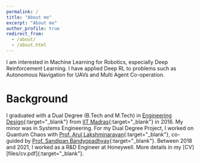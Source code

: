 ```yaml
---
permalink: /
title: "About me"
excerpt: "About me"
author_profile: true
redirect_from: 
  - /about/
  - /about.html
---
```

I am interested in Machine Learning for Robotics, especially Deep Reinforcement Learning. I have applied Deep RL to problems such as Autonomous Navigation for UAVs and Multi Agent Co-operation.

Background
======
I graduated with a Dual Degree (B.Tech and M.Tech) in [Engineering Design](https://ed.iitm.ac.in){:target="_blank"} from [IIT Madras](https://www.iitm.ac.in/){:target="_blank"} in 2016. My minor was in Systems Engineering. For my Dual Degree Project, I worked on Quantum Chaos with [Prof. Arul Lakshminarayan](https://physics.iitm.ac.in/~arul/index.html){:target="_blank"}, co-guided by [Prof. Sandipan Bandyopadhyay](https://ed.iitm.ac.in/~sandipan/){:target="_blank"}.
Between 2018 and 2021, I worked as a R&D Engineer at Honeywell. More details in my [CV][files/cv.pdf]{:target="_blank"}.

